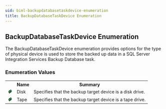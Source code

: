 ```yaml
---
uid: biml-backupdatabasetaskdevice-enumeration
title: BackupDatabaseTaskDevice Enumeration
---
```


## BackupDatabaseTaskDevice Enumeration

<div class="LanguageSummary"><div class ="SummaryItem">The BackupDatabaseTaskDevice enumeration provides options for the type of physical device is used to store the backed up data in a SQL Server Integration Services Backup Database task.</div></div>
<div class="EnumValueGroup">

### Enumeration Values

<table id="EnumValue" class="MemberList"><tbody><tr><th class="MemberTypeIconColumnHeader">&nbsp;</th><th class="MemberNameColumnHeader">Name</th><th class="MemberSummaryColumnHeader">Summary</th></tr><tr class="cd0"><td align="center" class="MemberTypeIcon"><img src="enumValue.png"></img></td><td class="MemberName">Disk</td><td class="MemberSummary"><div class ="SummaryItem">Specifies that the backup target device is a disk drive.</div></td></tr><tr class="cd1"><td align="center" class="MemberTypeIcon"><img src="enumValue.png"></img></td><td class="MemberName">Tape</td><td class="MemberSummary"><div class ="SummaryItem">Specifies that the backup target device is a tape drive.</div></td></tr></tbody></table>
</div>